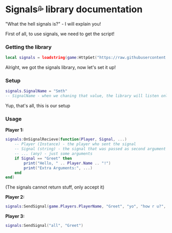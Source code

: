# Signals💦 library documentation
"What the hell signals is?" - I will explain you!

First of all, to use signals, we need to get the script!
### Getting the library
```lua
local signals = loadstring(game:HttpGet("https://raw.githubusercontent.com/InfernusScripts/Fire-Hub/main/Core/Signals/Init.lua"))()
```
Alright, we got the signals library, now let's set it up!

### Setup
```lua
signals.SignalName = "Smth"
-- SignalName - when we chaning that value, the library will listen only to that name, so there will be no bugs if 2 different players on the server using 2 different scripts with that library (i dont think that it is possible, cuz im not known, lol)
```
Yup, that's all, this is our setup

### Usage
**Player 1:**
```lua
signals:OnSignalRecieve(function(Player, Signal, ...)
	-- Player (Instance) - the player who sent the signal
	-- Signal (string) - the signal that was passed as second argument in SendSignal
	-- ... (any) - just some arguments
	if Signal == "Greet" then
		print("Hello, " .. Player.Name .. "!")
		print("Extra Arguments:", ...)
	end
end)
```
(The signals cannot return stuff, only accept it)

**Player 2:**
```lua
signals:SendSignal(game.Players.PlayerName, "Greet", "yo", "how r u?", true, {"wow"}, false)
```

**Player 3:**
```lua
signals:SendSignal("all", "Greet")
```
